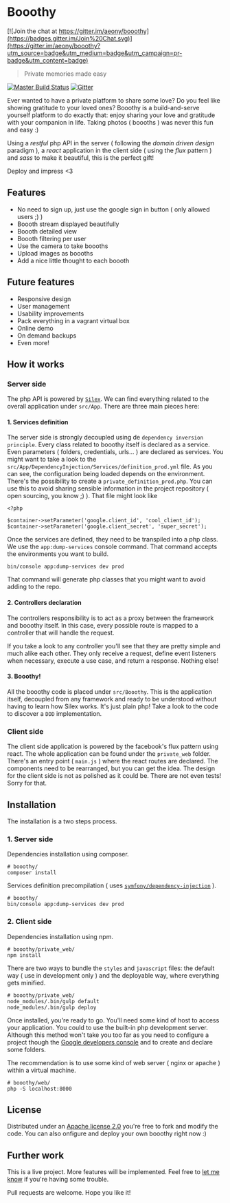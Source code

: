 # Booothy

[![Join the chat at https://gitter.im/aeony/booothy](https://badges.gitter.im/Join%20Chat.svg)](https://gitter.im/aeony/booothy?utm_source=badge&utm_medium=badge&utm_campaign=pr-badge&utm_content=badge)
> Private memories made easy

[![Master Build Status](https://magnum.travis-ci.com/aeony/booothy.svg?token=4kUW5zWBcCwXpR1GwCwA&branch=master)](https://magnum.travis-ci.com/aeony/booothy)
[![Gitter](https://badges.gitter.im/Join%20Chat.svg)](https://gitter.im/aeony/booothy?utm_source=badge&utm_medium=badge&utm_campaign=pr-badge)

Ever wanted to have a private platform to share some love?
Do you feel like showing gratitude to your loved ones?
Booothy is a build-and-serve yourself platform to do exactly that: enjoy sharing your love and
gratitude with your companion in life. Taking photos ( boooths ) was never this fun and
easy :)

Using a _restful_ php API in the server ( following the _domain driven design_ paradigm ), a
_react_ application in the client side ( using the _flux_ pattern ) and _sass_ to make it
beautiful, this is the perfect gift!

Deploy and impress <3


## Features
- No need to sign up, just use the google sign in button ( only allowed users ;) )
- Boooth stream displayed beautifully
- Boooth detailed view
- Boooth filtering per user
- Use the camera to take boooths
- Upload images as boooths
- Add a nice little thought to each boooth


## Future features
- Responsive design
- User management
- Usability improvements
- Pack everything in a vagrant virtual box
- Online demo
- On demand backups
- Even more!


## How it works
### Server side
The php API is powered by [`Silex`][silex]. We can find everything related to the overall application under
`src/App`. There are three main pieces here:

#### 1. Services definition
The server side is strongly decoupled using de `dependency inversion principle`. Every class
related to booothy itself is declared as a service. Even parameters ( folders, credentials,
urls... ) are declared as services. You might want to take a look to the
`src/App/DependencyInjection/Services/definition_prod.yml` file. As you can see, the configuration
being loaded depends on the environment. There's the possibility to create a
`private_definition_prod.php`. You can use this to avoid sharing sensible information in the
project repository ( open sourcing, you know ;) ). That file might look like

```
<?php

$container->setParameter('google.client_id', 'cool_client_id');
$container->setParameter('google.client_secret', 'super_secret');
```

Once the services are defined, they need to be transpiled into a php class. We use the
`app:dump-services` console command. That command accepts the environments you want to build.

```
bin/console app:dump-services dev prod
```

That command will generate php classes that you might want to avoid adding to the repo.

#### 2. Controllers declaration
The controllers responsibility is to act as a proxy between the framework and booothy itself.
In this case, every possible route is mapped to a controller that will handle the request.

If you take a look to any controller you'll see that they are pretty simple and much alike
each other. They only receive a request, define event listeners when necessary, execute a use case,
and return a response. Nothing else!

#### 3. Booothy!
All the booothy code is placed under `src/Booothy`. This is the application itself, decoupled
from any framework and ready to be understood without having to learn how Silex works. It's just
plain php! Take a look to the code to discover a `DDD` implementation.

### Client side
The client side application is powered by the facebook's flux pattern using react. The whole
application can be found under the `private_web` folder. There's an entry point ( `main.js` )
where the react routes are declared. The components need to be rearranged, but you can get the
idea. The design for the client side is not as polished as it could be. There are not even tests!
Sorry for that.


## Installation
The installation is a two steps process.

### 1. Server side
Dependencies installation using composer.
```
# booothy/
composer install
```

Services definition precompilation ( uses [`symfony/dependency-injection`][dic] ).
```
# booothy/
bin/console app:dump-services dev prod
```

### 2. Client side
Dependencies installation using npm.
```
# booothy/private_web/
npm install
```

There are two ways to bundle the `styles` and `javascript` files: the default way ( use in
development only ) and the deployable way, where everything gets minified.
```
# booothy/private_web/
node_modules/.bin/gulp default
node_modules/.bin/gulp deploy
```

Once installed, you're ready to go. You'll need some kind of host to access your application. You
could to use the built-in php development server. Although this method won't take you too far as
you need to configure a project though the [Google developers console][gdc] and to create and
declare some folders.

The recommendation is to use some kind of web server ( nginx or apache ) within a virtual machine.
```
# booothy/web/
php -S localhost:8000
```


## License
Distributed under an [Apache license 2.0][al2] you're free to fork and modify the code. You can
also onfigure and deploy your own booothy right now :)


## Further work
This is a live project. More features will be implemented. Feel free to [let me know][issues] if
you're having some trouble.

Pull requests are welcome. Hope you like it!

[dic]: https://packagist.org/packages/symfony/dependency-injection
[gdc]: https://console.developers.google.com
[silex]: http://silex.sensiolabs.org/
[al2]: http://www.apache.org/licenses/LICENSE-2.0
[issues]: https://github.com/aeony/booothy/issues